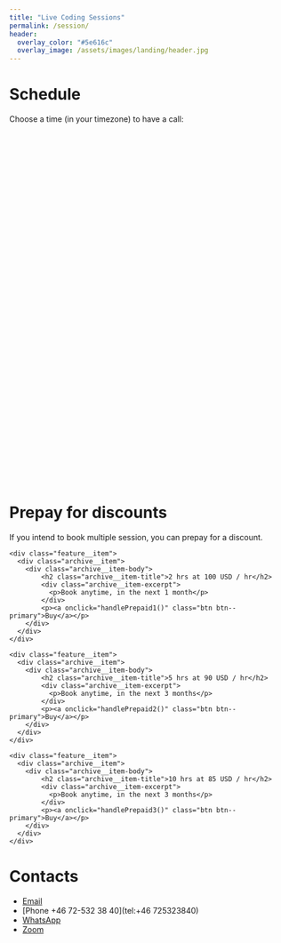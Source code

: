 ```yaml
---
title: "Live Coding Sessions"
permalink: /session/
header:
  overlay_color: "#5e616c"
  overlay_image: /assets/images/landing/header.jpg
---
```

# Schedule

Choose a time (in your timezone) to have a call:
<!-- Calendly inline widget begin -->
<div class="calendly-inline-widget" data-url="https://calendly.com/anish749/meet?hide_event_type_details=1" style="min-width:320px;height:630px;"></div>
<script type="text/javascript" src="https://assets.calendly.com/assets/external/widget.js"></script>
<!-- Calendly inline widget end -->

# Prepay for discounts
If you intend to book multiple session, you can prepay for a discount.

<div class="feature__wrapper">

    <div class="feature__item">
      <div class="archive__item">
        <div class="archive__item-body">
            <h2 class="archive__item-title">2 hrs at 100 USD / hr</h2>
            <div class="archive__item-excerpt">
              <p>Book anytime, in the next 1 month</p>
            </div>
            <p><a onclick="handlePrepaid1()" class="btn btn--primary">Buy</a></p>
        </div>
      </div>
    </div>
  
    <div class="feature__item">
      <div class="archive__item">
        <div class="archive__item-body">
            <h2 class="archive__item-title">5 hrs at 90 USD / hr</h2>
            <div class="archive__item-excerpt">
              <p>Book anytime, in the next 3 months</p>
            </div>
            <p><a onclick="handlePrepaid2()" class="btn btn--primary">Buy</a></p>
        </div>
      </div>
    </div>

    <div class="feature__item">
      <div class="archive__item">
        <div class="archive__item-body">
            <h2 class="archive__item-title">10 hrs at 85 USD / hr</h2>
            <div class="archive__item-excerpt">
              <p>Book anytime, in the next 3 months</p>
            </div>
            <p><a onclick="handlePrepaid3()" class="btn btn--primary">Buy</a></p>
        </div>
      </div>
    </div>

</div>


# Contacts
  - [Email](mailto:anish749@gmail.com)
  - [Phone +46 72-532 38 40](tel:+46 725323840)
  - [WhatsApp](https://wa.me/46725323840)
  - [Zoom](https://us04web.zoom.us/j/5393122063?pwd=VUNEdkE0R0VxQisyVU9TZitQSU1QQT09)
